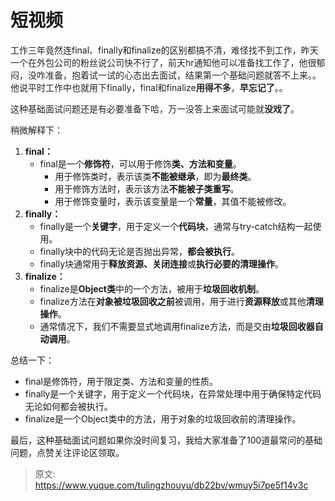 # 短视频

<font style="color:rgb(38, 38, 38);">工作三年竟然连</font>final、finally和finalize的区别<font style="color:rgb(38, 38, 38);">都搞不清，难怪找不到工作，昨天一个在外包公司的粉丝说公司快不行了，前天hr通知他可以准备找工作了，他很郁闷，没咋准备，抱着试一试的心态出去面试，结果第一个基础问题就答不上来。。他说平时工作中也就用下finally，final和finalize</font>**<font style="color:rgb(38, 38, 38);">用得不多</font>**<font style="color:rgb(38, 38, 38);">，</font>**<font style="color:rgb(38, 38, 38);">早忘记了</font>**<font style="color:rgb(38, 38, 38);">。。</font>

<font style="color:rgb(38, 38, 38);">这种基础面试问题还是有必要准备下哈，万一没答上来面试可能就</font>**<font style="color:rgb(38, 38, 38);">没戏了</font>**<font style="color:rgb(38, 38, 38);">。</font>

<font style="color:rgb(38, 38, 38);">稍微解释下：</font>

1. **final：**
    - final是一个**修饰符**，可以用于修饰**类、方法和变量**。
        * 用于修饰类时，表示该类**不能被继承**，即为**最终类**。
        * 用于修饰方法时，表示该方法**不能被子类重写**。
        * 用于修饰变量时，表示该变量是一个**常量**，其值不能被修改。
2. **finally：**
    - finally是一个**关键字**，用于定义一个**代码块**，通常与try-catch结构一起使用。
    - finally块中的代码无论是否抛出异常，**都会被执行**。
    - finally块通常用于**释放资源、关闭连接**或**执行必要的清理操作**。
3. **finalize：**
    - finalize是**Object类**中的一个方法，被用于**垃圾回收机制**。
    - finalize方法在**对象被垃圾回收之前**被调用，用于进行**资源释放**或其他**清理操作**。
    - 通常情况下，我们不需要显式地调用finalize方法，而是交由**垃圾回收器自动调用**。

总结一下：

+ final是修饰符，用于限定类、方法和变量的性质。
+ finally是一个关键字，用于定义一个代码块，在异常处理中用于确保特定代码无论如何都会被执行。
+ finalize是一个Object类中的方法，用于对象的垃圾回收前的清理操作。

最后，这种基础面试问题如果你没时间复习，我给大家准备了100道最常问的基础问题，点赞关注评论区领取。





> 原文: <https://www.yuque.com/tulingzhouyu/db22bv/wmuy5i7pe5f14v3c>